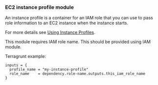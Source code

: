 ### EC2 instance profile module

An instance profile is a container for an IAM role that you can use to pass role information to an EC2 instance when the instance starts. 

For more details see [Using Instance Profiles](https://docs.aws.amazon.com/IAM/latest/UserGuide/id_roles_use_switch-role-ec2_instance-profiles.html).

This module requires IAM role name. This should be provided using IAM module.

Terragrunt example:

``` 
inputs = {
  profile_name = "my-instance-profile"
  role_name    = dependency.role-name.outputs.this_iam_role_name
}
```

